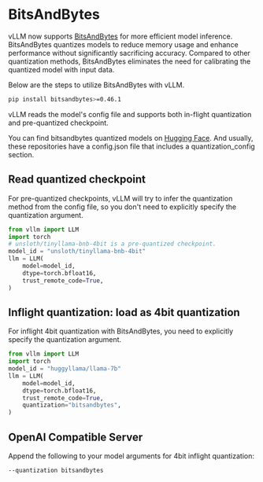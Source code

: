 # BitsAndBytes

vLLM now supports [BitsAndBytes](https://github.com/TimDettmers/bitsandbytes) for more efficient model inference.
BitsAndBytes quantizes models to reduce memory usage and enhance performance without significantly sacrificing accuracy.
Compared to other quantization methods, BitsAndBytes eliminates the need for calibrating the quantized model with input data.

Below are the steps to utilize BitsAndBytes with vLLM.

```bash
pip install bitsandbytes>=0.46.1
```

vLLM reads the model's config file and supports both in-flight quantization and pre-quantized checkpoint.

You can find bitsandbytes quantized models on [Hugging Face](https://huggingface.co/models?search=bitsandbytes).
And usually, these repositories have a config.json file that includes a quantization_config section.

## Read quantized checkpoint

For pre-quantized checkpoints, vLLM will try to infer the quantization method from the config file, so you don't need to explicitly specify the quantization argument.

```python
from vllm import LLM
import torch
# unsloth/tinyllama-bnb-4bit is a pre-quantized checkpoint.
model_id = "unsloth/tinyllama-bnb-4bit"
llm = LLM(
    model=model_id,
    dtype=torch.bfloat16,
    trust_remote_code=True,
)
```

## Inflight quantization: load as 4bit quantization

For inflight 4bit quantization with BitsAndBytes, you need to explicitly specify the quantization argument.

```python
from vllm import LLM
import torch
model_id = "huggyllama/llama-7b"
llm = LLM(
    model=model_id,
    dtype=torch.bfloat16,
    trust_remote_code=True,
    quantization="bitsandbytes",
)
```

## OpenAI Compatible Server

Append the following to your model arguments for 4bit inflight quantization:

```bash
--quantization bitsandbytes
```
